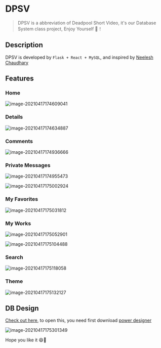 # DPSV

> DPSV is a abbreviation of Deadpool Short Video, it's our Database System class project, Enjoy Yourself 👏！

## Description

DPSV is developed by `Flask + React + MySQL`, and inspired by [Neelesh Chaudhary](https://dribbble.com/shots/15118067-Instagram) 

## Features

### Home

![image-20210417174609041](README.assets/image-20210417174609041.png)

### Details

![image-20210417174634887](README.assets/image-20210417174634887.png)

### Comments

![image-20210417174936666](README.assets/image-20210417174936666.png)

### Private Messages

![image-20210417174955473](README.assets/image-20210417174955473.png)

![image-20210417175002924](README.assets/image-20210417175002924.png)

### My Favorites

![image-20210417175031812](README.assets/image-20210417175031812.png)

### My Works

![image-20210417175052901](README.assets/image-20210417175052901.png)

![image-20210417175104488](README.assets/image-20210417175104488.png)

### Search

![image-20210417175118058](README.assets/image-20210417175118058.png)

### Theme

![image-20210417175132127](README.assets/image-20210417175132127.png)

## DB Design

[Check out here](./design), to open this, you need first download [power designer](https://www.google.com.hk/search?q=powerdesigner&oq=power&aqs=chrome.2.69i57j46i275j69i59j35i39j0l2j0i67j46i67j0i67j0.2229j0j15&sourceid=chrome&ie=UTF-8)

![image-20210417175301349](README.assets/image-20210417175301349.png)



Hope you like it 😄👏

